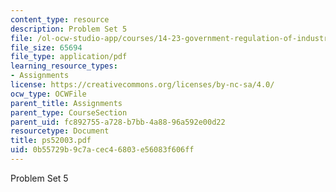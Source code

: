 ```yaml
---
content_type: resource
description: Problem Set 5
file: /ol-ocw-studio-app/courses/14-23-government-regulation-of-industry-spring-2003/0b55729b9c7acec46803e56083f606ff_ps52003.pdf
file_size: 65694
file_type: application/pdf
learning_resource_types:
- Assignments
license: https://creativecommons.org/licenses/by-nc-sa/4.0/
ocw_type: OCWFile
parent_title: Assignments
parent_type: CourseSection
parent_uid: fc892755-a728-b7bb-4a88-96a592e00d22
resourcetype: Document
title: ps52003.pdf
uid: 0b55729b-9c7a-cec4-6803-e56083f606ff
---
```

Problem Set 5